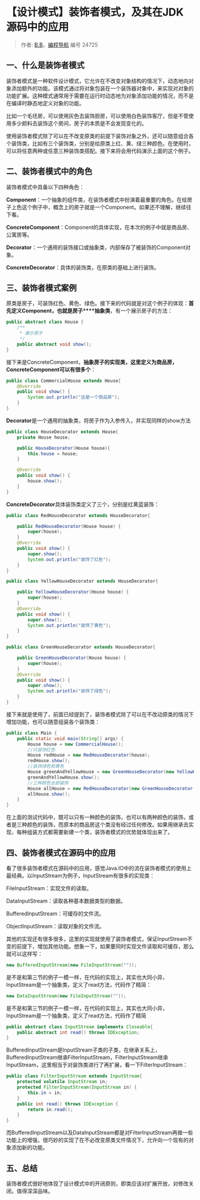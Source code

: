 # 【设计模式】装饰者模式，及其在JDK源码中的应用

> 作者: [B.B](https://www.codefather.cn)，[编程导航](https://www.codefather.cn) 编号 24725

## 一、**什么是**装饰者模式

装饰者模式是一种软件设计模式，它允许在不改变对象结构的情况下，动态地向对象添加额外的功能。该模式通过将对象包装在一个装饰器对象中，来实现对对象的功能扩展。这种模式通常用于需要在运行时动态地为对象添加功能的情况，而不是在编译时静态地定义对象的功能。

比如一个毛坯房，可以使用灰色去装饰厨房，可以使用白色装饰客厅，但是不管使用多少颜料去装饰这个房间，房子的本质是不会发现变化的。

使用装饰者模式除了可以在不改变原类的前提下装饰对象之外，还可以随意组合各个装饰类，比如有三个装饰类，分别是给原类上红、黄、绿三种颜色。在使用时，可以将任意两种或任意三种装饰类搭配。接下来将会用代码演示上面的这个例子。

## 二、**装饰者模式**中的角色

装饰者模式中具备以下四种角色：

**Component**：一个抽象的组件类，在装饰者模式中扮演着最重要的角色。在给房子上色这个例子中，概念上的房子就是一个Component。如果还不理解，继续往下看。

**ConcreteComponent**：Component的具体实现，在本次的例子中就是商品房、公寓房等。

**Decorator**：一个通用的装饰接口或抽象类，内部保存了被装饰的Component对象。

**ConcreteDecorator**：具体的装饰类，在原类的基础上进行装饰。

## 三、**装饰者模式**案例

原类是房子，可装饰红色、黄色、绿色。接下来的代码就是对这个例子的体现：**首先定义Component，也就是房子****抽象类**，有一个展示房子的方法：

```Java
public abstract class House {
    /**
     * 展示房子
     */
    public abstract void show();
}
```

接下来是ConcreteComponent，**抽象房子的实现类，这里定义为商品房，ConcreteComponent可以有很多个**：

```Java
public class CommercialHouse extends House{
    @Override
    public void show() {
        System.out.println("这是一个商品房");
    }
}
```

**Decorator**是一个通用的抽象类，将房子作为入参传入，并实现同样的show方法

```Java
public class HouseDecorator extends House{
    private House house;

    public HouseDecorator(House house){
        this.house = house;
    }

    @Override
    public void show() {
        house.show();
    }
}
```

**ConcreteDecorator**具体装饰类定义了三个，分别是红黄蓝装饰：

```Java
public class RedHouseDecorator extends HouseDecorator{

    public RedHouseDecorator(House house) {
        super(house);
    }
    @Override
    public void show() {
        super.show();
        System.out.println("装饰了红色");
    }
}

public class YellowHouseDecorator extends HouseDecorator{

    public YellowHouseDecorator(House house) {
        super(house);
    }
    @Override
    public void show() {
        super.show();
        System.out.println("装饰了黄色");
    }
}

public class GreenHouseDecorator extends HouseDecorator{

    public GreenHouseDecorator(House house) {
        super(house);
    }
    @Override
    public void show() {
        super.show();
        System.out.println("装饰了绿色");
    }
}
```

接下来就是使用了，前面已经提到了，装饰者模式除了可以在不改动原类的情况下增加功能，也可以随意组装各个装饰类：

```Java
public class Main {
    public static void main(String[] args) {
        House house = new CommercialHouse();
        //只装饰红色
        House redHouse = new RedHouseDecorator(house);
        redHouse.show();
        //装饰绿色和黄色
        House greenAndYellowHouse = new GreenHouseDecorator(new YellowHouseDecorator(house));
        greenAndYellowHouse.show();
        //三种颜色全部装饰
        House allHouse = new RedHouseDecorator(new GreenHouseDecorator(new YellowHouseDecorator(house)));
        allHouse.show();
    }
}
```

在上面的测试代码中，既可以只有一种颜色的装饰，也可以有两种颜色的装饰，或者是三种颜色的装饰，而原本的商品房这个类没有经过任何修改。如果用继承去实现，每种组装方式都需要新建一个类，装饰者模式的优势就体现出来了。

## 四、**装饰者模式**在****源码****中的应用

看了很多装饰者模式在源码中的应用，感觉Java.IO中的流在装饰者模式的使用上最经典。以InputStream为例子，InputStream有很多的实现类：

FileInputStream：实现文件的读取。

DataInputStream：读取各种基本数据类型的数据。

BufferedInputStream：可缓存的文件流。

ObjectInputStream：读取对象的文件流。

其他的实现还有很多很多，这里的实现就使用了装饰者模式，保证InputStream不变的前提下，增加其他功能。想象一下，如果要同时实现文件读取和可缓存，那么就可以这样写：

```Java
new BufferedInputStream(new FileInputStream(""));
```

是不是和第三节的例子一模一样，在代码的实现上，其实也大同小异，InputStream是一个抽象类，定义了read方法，代码作了精简：

```Java
new DataInputStream(new FileInputStream(""));
```

是不是和第三节的例子一模一样，在代码的实现上，其实也大同小异，InputStream是一个抽象类，定义了read方法，代码作了精简

```Java
public abstract class InputStream implements Closeable{
    public abstract int read() throws IOException;
}
```

BufferedInputStream是InputStream子类的子类，在继承关系上，BufferedInputStream继承FilterInputStream，FilterInputStream继承InputStream，这里相当于对装饰类进行了再扩展，看一下FilterInputStream：

```Java
public class FilterInputStream extends InputStream{
    protected volatile InputStream in;
    protected FilterInputStream(InputStream in) {
        this.in = in;
    }
    public int read() throws IOException {
        return in.read();
    }
}
```

而BufferedInputStream以及DataInputStream都是对FilterInputStream再做一些功能上的增强，很巧妙的实现了在不必改变原类文件情况下，允许向一个现有的对象添加新的功能。

## 五、**总结**

装饰者模式很好地体现了设计模式中的开闭原则，即类应该对扩展开放，对修改关闭。值得深深品味。